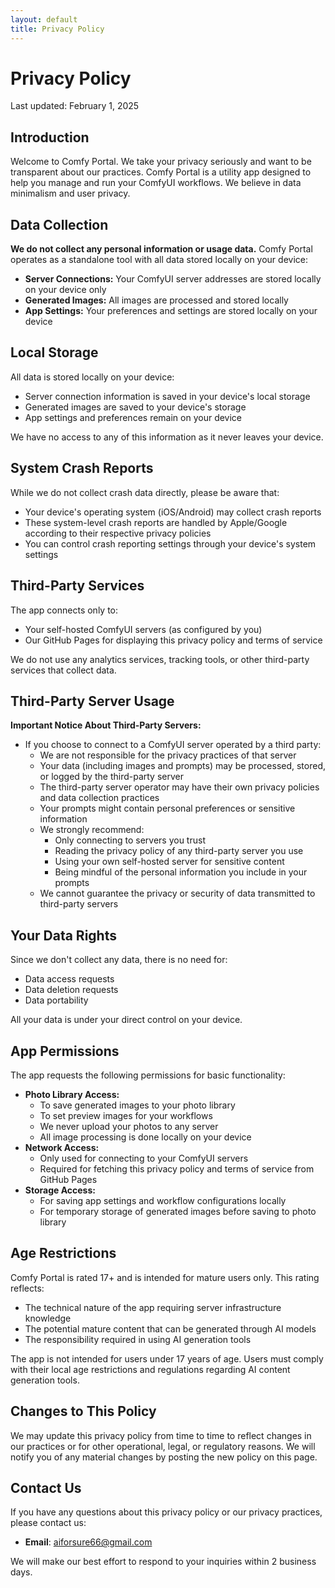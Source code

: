 ```yaml
---
layout: default
title: Privacy Policy
---
```


# Privacy Policy

Last updated: February 1, 2025

## Introduction

Welcome to Comfy Portal. We take your privacy seriously and want to be transparent about our practices. Comfy Portal is a utility app designed to help you manage and run your ComfyUI workflows. We believe in data minimalism and user privacy.

## Data Collection

**We do not collect any personal information or usage data.** Comfy Portal operates as a standalone tool with all data stored locally on your device:

- **Server Connections:** Your ComfyUI server addresses are stored locally on your device only
- **Generated Images:** All images are processed and stored locally
- **App Settings:** Your preferences and settings are stored locally on your device

## Local Storage

All data is stored locally on your device:

- Server connection information is saved in your device's local storage
- Generated images are saved to your device's storage
- App settings and preferences remain on your device

We have no access to any of this information as it never leaves your device.

## System Crash Reports

While we do not collect crash data directly, please be aware that:

- Your device's operating system (iOS/Android) may collect crash reports
- These system-level crash reports are handled by Apple/Google according to their respective privacy policies
- You can control crash reporting settings through your device's system settings

## Third-Party Services

The app connects only to:

- Your self-hosted ComfyUI servers (as configured by you)
- Our GitHub Pages for displaying this privacy policy and terms of service

We do not use any analytics services, tracking tools, or other third-party services that collect data.

## Third-Party Server Usage

**Important Notice About Third-Party Servers:**

- If you choose to connect to a ComfyUI server operated by a third party:
  - We are not responsible for the privacy practices of that server
  - Your data (including images and prompts) may be processed, stored, or logged by the third-party server
  - The third-party server operator may have their own privacy policies and data collection practices
  - Your prompts might contain personal preferences or sensitive information
  - We strongly recommend:
    - Only connecting to servers you trust
    - Reading the privacy policy of any third-party server you use
    - Using your own self-hosted server for sensitive content
    - Being mindful of the personal information you include in your prompts
  - We cannot guarantee the privacy or security of data transmitted to third-party servers

## Your Data Rights

Since we don't collect any data, there is no need for:

- Data access requests
- Data deletion requests
- Data portability

All your data is under your direct control on your device.

## App Permissions

The app requests the following permissions for basic functionality:

- **Photo Library Access:**
  - To save generated images to your photo library
  - To set preview images for your workflows
  - We never upload your photos to any server
  - All image processing is done locally on your device
- **Network Access:**
  - Only used for connecting to your ComfyUI servers
  - Required for fetching this privacy policy and terms of service from GitHub Pages
- **Storage Access:**
  - For saving app settings and workflow configurations locally
  - For temporary storage of generated images before saving to photo library

## Age Restrictions

Comfy Portal is rated 17+ and is intended for mature users only. This rating reflects:

- The technical nature of the app requiring server infrastructure knowledge
- The potential mature content that can be generated through AI models
- The responsibility required in using AI generation tools

The app is not intended for users under 17 years of age. Users must comply with their local age restrictions and regulations regarding AI content generation tools.

## Changes to This Policy

We may update this privacy policy from time to time to reflect changes in our practices or for other operational, legal, or regulatory reasons. We will notify you of any material changes by posting the new policy on this page.

## Contact Us

If you have any questions about this privacy policy or our privacy practices, please contact us:

- **Email**: aiforsure66@gmail.com

We will make our best effort to respond to your inquiries within 2 business days.
